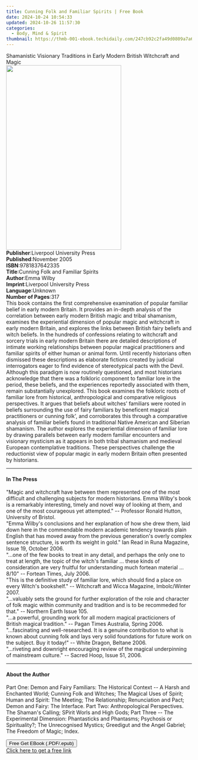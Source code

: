 ```yaml
---
title: Cunning Folk and Familiar Spirits | Free Book
date: 2024-10-24 10:54:33
updated: 2024-10-26 11:57:30
categories:
  - Body, Mind & Spirit
thumbnail: https://thmb-001-ebook.techidaily.com/247cb92c2fa49d0809a7a64a59a4f989f611791522f9c8e13b011ce084ab44f9.jpg
---
```

<main id="book-container">
  <div class="flex flex-col">
    <div class="book-brief flex-1 py-6 px-4 sm:p-6 md:py-10 md:px-8">
      <!-- brief-->
      <div class="book-brief-main">
        Shamanistic Visionary Traditions in Early Modern British Witchcraft and
        Magic
      </div>
    </div>
    <div
      class="book-meta-info flex-1 grid gap-4 col-start-1 col-end-3 row-start-1 sm:mb-6 sm:grid-cols-4 lg:gap-6 lg:col-start-2 lg:row-end-6 lg:row-span-6 lg:mb-0"
    >
      <div
        class="book-meta-info-left place-content-center mt-4 p-4 text-sm leading-6 col-start-2 col-span-2 dark:text-slate-400"
      >
        <img
          class="w-full h-500 object-cover rounded-lg sm:h-255 sm:col-span-2 lg:col-span-full"
          src="https://img-001-ebook.techidaily.com/4d76a41cb0d0ac5b2535e4d0234227c9a06ada18f56c3599779a14b9fcfc14d5.jpg"
          alt=""
          width="312"
          height="500"
        />
      </div>
      <div
        class="book-meta-info-right mt-2 col-start-1 row-start-2 col-span-3 self-center"
      >
        <!-- meta data  -->
        <div class="flex flex-col px-4 md:px-8">
          <div class="flex-1">
            <strong>Publisher</strong>:<span class="px-2"
              >Liverpool University Press</span
            >
          </div>
          <div class="flex-1">
            <strong>Published</strong>:<span class="px-2">November 2005</span>
          </div>
          <div class="flex-1">
            <strong>ISBN</strong>:<span class="px-2">9781837642335</span>
          </div>
          <div class="flex-1">
            <strong>Title</strong>:<span class="px-2"
              >Cunning Folk and Familiar Spirits</span
            >
          </div>
          <div class="flex-1">
            <strong>Author</strong>:<span class="px-2">Emma Wilby</span>
          </div>
          <div class="flex-1">
            <strong>Imprint</strong>:<span class="px-2"
              >Liverpool University Press</span
            >
          </div>
          <div class="flex-1">
            <strong>Language</strong>:<span class="px-2">Unknown</span>
          </div>
          <div class="flex-1">
            <strong>Number of Pages</strong>:<span class="px-2">317</span>
          </div>
        </div>
      </div>
    </div>
    <div class="book-description flex-1 py-6 px-4 sm:p-6 md:py-10 md:px-8">
      <div class="book-description-main">
        <div accordion-content="" id="description">
          This book contains the first comprehensive examination of popular
          familiar belief in early modern Britain. It provides an in-depth
          analysis of the correlation between early modern British magic and
          tribal shamanism, examines the experiential dimension of popular magic
          and witchcraft in early modern Britain, and explores the links between
          British fairy beliefs and witch beliefs. In the hundreds of
          confessions relating to witchcraft and sorcery trials in early modern
          Britain there are detailed descriptions of intimate working
          relationships between popular magical practitioners and familiar
          spirits of either human or animal form. Until recently historians
          often dismissed these descriptions as elaborate fictions created by
          judicial interrogators eager to find evidence of stereotypical pacts
          with the Devil. Although this paradigm is now routinely questioned,
          and most historians acknowledge that there was a folkloric component
          to familiar lore in the period, these beliefs, and the experiences
          reportedly associated with them, remain substantially unexplored. This
          book examines the folkloric roots of familiar lore from historical,
          anthropological and comparative religious perspectives. It argues that
          beliefs about witches' familiars were rooted in beliefs surrounding
          the use of fairy familiars by beneficent magical practitioners or
          cunning folk', and corroborates this through a comparative analysis of
          familiar beliefs found in traditional Native American and Siberian
          shamanism. The author explores the experiential dimension of familiar
          lore by drawing parallels between early modern familiar encounters and
          visionary mysticism as it appears in both tribal shamanism and
          medieval European contemplative traditions. These perspectives
          challenge the reductionist view of popular magic in early modern
          Britain often presented by historians.
        </div>
        <div class="accordion-fader"></div>
      </div>
    </div>
    <div class="book-excerpts flex-1 py-6 px-4 sm:p-6 md:py-10 md:px-8">
      <!-- excerpts-->
      <div class="book-excerpts-main">
        <hr />
        <h4 class="placeholder placeholder-heading">
          <span>In The Press</span>
        </h4>
        <p>
          "Magic and witchcraft have between them represented one of the most
          difficult and challenging subjects for modern historians. Emma Wilby's
          book is a remarkably interesting, timely and novel way of looking at
          them, and one of the most courageous yet attempted." -- Professor
          Ronald Hutton, University of Bristol.<br />"Emma Wilby's conclusions
          and her explanation of how she drew them, laid down here in the
          commendable modern academic tendency towards plain English that has
          moved away from the previous generation's overly complex sentence
          structure, is worth its weight in gold." Ian Read in Runa Magazine,
          Issue 19, October 2006.<br />"...one of the few books to treat in any
          detail, and perhaps the only one to treat at length, the topic of the
          witch's familiar ... these kinds of consideration are very fruitful
          for understanding much fortean material ... 8/10" -- Fortean Times,
          July 2006.<br />"This is the definitive study of familiar lore, which
          should find a place on every Witch's bookshelf." -- Witchcraft and
          Wicca Magazine, Imbolc/Winter 2007.<br />"...valuably sets the ground
          for further exploration of the role and character of folk magic within
          community and tradition and is to be recommeded for that." -- Northern
          Earth Issue 105.<br />"...a powerful, grounding work for all modern
          magical practicioners of British magical tradition." -- Pagan Times
          Australia, Spring 2006.<br />"...fascinating and well-researched. It
          is a genuine contribution to what is known about cunning folk and lays
          very solid foundations for future work on the subject. Buy it today!"
          -- White Dragon, Beltane 2006.<br />"...riveting and downright
          encouraging review of the magical underpinning of mainstream culture."
          -- Sacred Hoop, Issue 51, 2006.
        </p>
      </div>
    </div>
    <div class="book-about-author flex-1 py-6 px-4 sm:p-6 md:py-10 md:px-8">
      <!-- about author-->
      <div class="book-main-author-main">
        <hr />
        <h4 class="placeholder placeholder-heading">
          <span>About the Author</span>
        </h4>
        <p>
          Part One: Demon and Fairy Familiars: The Historical Context -- A Harsh
          and Enchanted World; Cunning Folk and Witches; The Magical Uses of
          Spirit; Human and Spirit: The Meeting; The Relationship; Renunciation
          and Pact; Demon and Fairy: The Interface. Part Two: Anthropological
          Perspectives. The Shaman's Calling; SPirit Worls and High Gods; Part
          Three -- The Experimental Dimension: Phantasticks and Phantasms;
          Psychosis or Spirituality?; The Unrecognised Mystics; Greedigut and
          the Angel Gabriel; The Freedom of Magic; Index.
        </p>
      </div>
    </div>
    <div class="book-free-get flex-1 py-6 px-4 sm:p-6 md:py-10 md:px-8">
      <button
        id="btn-free-get"
        class="bg-blue-500 hover:bg-blue-700 text-white font-bold py-2 px-4 rounded"
      >
        Free Get EBook (.PDF/.epub)
      </button>
      <div id="countdown-display" class="px-2 text-lg mt-2"></div>
      <a
        id="free-link"
        class="hidden bg-blue-500 hover:bg-blue-700 text-white font-bold py-2 px-4 rounded"
        href="https://www.ebooks.com/en-us/book/211327645/cunning-folk-and-familiar-spirits/emma-wilby/"
        target="_blank"
        >Click here to get a free link</a
      >
    </div>
    <script>
      let countdownTime = 0;
      let countdownInterval = null;
      document
        .getElementById('btn-free-get')
        .addEventListener('click', startCountdown);
      function startCountdown() {
        countdownTime = new Date().getTime() + 60000 * 3;
        countdownInterval = setInterval(updateCountdown, 1000);
        document.getElementById('btn-free-get').disabled = true;
        document
          .getElementById('btn-free-get')
          .classList.add('bg-gray-500', 'cursor-not-allowed');
      }
      function updateCountdown() {
        let currentTime = new Date().getTime();
        let timeLeft = countdownTime - currentTime;
        let secondsLeft = Math.floor(timeLeft / 1000);
        document.getElementById('countdown-display').innerHTML =
          `Remaining time: ${secondsLeft} seconds.`;
        if (secondsLeft <= 0) {
          clearInterval(countdownInterval);
          document.getElementById('btn-free-get').classList.add('hidden');
          document.getElementById('free-link').classList.remove('hidden');
          document.getElementById('countdown-display').innerHTML = '';
        }
      }
    </script>
  </div>
</main>
